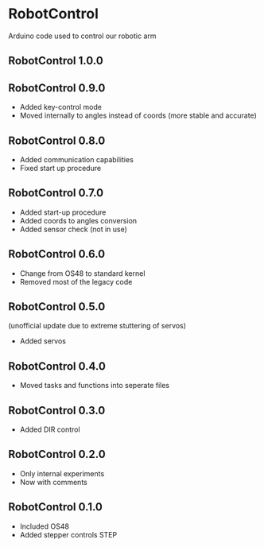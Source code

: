 # RobotControl
Arduino code used to control our robotic arm

## RobotControl 1.0.0

## RobotControl 0.9.0
* Added key-control mode
* Moved internally to angles instead of coords (more stable and accurate)

## RobotControl 0.8.0
* Added communication capabilities
* Fixed start up procedure

## RobotControl 0.7.0
* Added start-up procedure
* Added coords to angles conversion
* Added sensor check (not in use)

## RobotControl 0.6.0
* Change from OS48 to standard kernel
* Removed most of the legacy code

## RobotControl 0.5.0
(unofficial update due to extreme stuttering of servos)
* Added servos 

## RobotControl 0.4.0
* Moved tasks and functions into seperate files

## RobotControl 0.3.0
* Added DIR control

## RobotControl 0.2.0
* Only internal experiments
* Now with comments

## RobotControl 0.1.0
* Included OS48
* Added stepper controls STEP